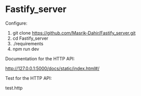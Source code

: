 # Fastify_server

Configure:

1. git clone https://github.com/Masrik-Dahir/Fastify_server.git
2. cd Fastify_server
3. ./requirements
4. npm run dev 

Documentation for the HTTP API:

http://127.0.0.1:5000/docs/static/index.html#/

Test for the HTTP API:

test.http
